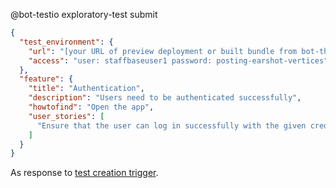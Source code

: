 @bot-testio exploratory-test submit
```json
{
  "test_environment": {
    "url": "[your URL of preview deployment or built bundle from bot-the-builder](https://testio.staffbase.rocks/?_preview_version=10114)",
    "access": "user: staffbaseuser1	password: posting-earshot-vertices"
  },
  "feature": {
    "title": "Authentication",
    "description": "Users need to be authenticated successfully",
    "howtofind": "Open the app",
    "user_stories": [
      "Ensure that the user can log in successfully with the given credentials"
    ]
  }
}


```
As response to [test creation trigger](https://github.com/Staffbase/testio-management/pull/65#issuecomment-1630428945).